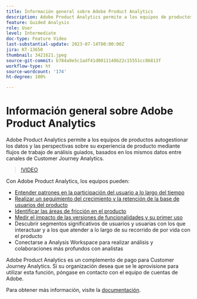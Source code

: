 ```yaml
---
title: Información general sobre Adobe Product Analytics
description: Adobe Product Analytics permite a los equipos de productos autogestionar los datos y las perspectivas sobre su experiencia de producto mediante flujos de trabajo de análisis guiados, basados en los mismos datos entre canales de Customer Journey Analytics.
feature: Guided Analysis
role: User
level: Intermediate
doc-type: Feature Video
last-substantial-update: 2023-07-14T00:00:00Z
jira: KT-13650
thumbnail: 3421621.jpeg
source-git-commit: b784a9e5c1adf41d0011140b22c15551cc86813f
workflow-type: ht
source-wordcount: '174'
ht-degree: 100%

---
```



# Información general sobre Adobe Product Analytics

Adobe Product Analytics permite a los equipos de productos autogestionar los datos y las perspectivas sobre su experiencia de producto mediante flujos de trabajo de análisis guiados, basados en los mismos datos entre canales de Customer Journey Analytics.

>[!VIDEO](https://video.tv.adobe.com/v/3421621/?learn=on)

Con Adobe Product Analytics, los equipos pueden:

* [Entender patrones en la participación del usuario a lo largo del tiempo](../guided-analysis/trends/usage-trends-analysis.md)
* [Realizar un seguimiento del crecimiento y la retención de la base de usuarios del producto](../guided-analysis/user-growth/active-user-growth-analysis.md)
* [Identificar las áreas de fricción en el producto](../guided-analysis/funnel/funnel-friction-analysis.md)
* [Medir el impacto de las versiones de funcionalidades y su primer uso](../guided-analysis/impact/release-impact-analysis.md)
* Descubrir segmentos significativos de usuarios y usuarias con los que interactuar y a los que atender a lo largo de su recorrido de por vida con el producto
* Conectarse a Analysis Workspace para realizar análisis y colaboraciones más profundos con analistas

Adobe Product Analytics es un complemento de pago para Customer Journey Analytics. Si su organización desea que se le aprovisione para utilizar esta función, póngase en contacto con el equipo de cuentas de Adobe.

Para obtener más información, visite la [documentación](https://experienceleague.adobe.com/docs/analytics-platform/using/guided-analysis/overview.html?lang=es).

